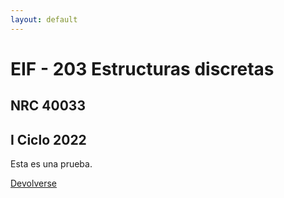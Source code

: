 ```yaml
---
layout: default
---
```


# EIF - 203 Estructuras discretas

## NRC 40033

## I Ciclo 2022

Esta es una prueba.

[Devolverse](./)